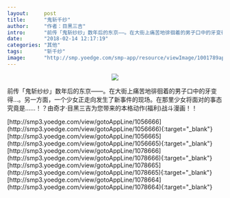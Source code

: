 ```yaml
---
layout:     post
title:      "鬼斩千纱"
author:     "作者：目黑三吉"
intro:      "前传「鬼斩纱纱」数年后的东京——。在大街上痛苦地徘徊着的男子口中的牙变得…。另一方面，一个少女正走向发生了新事件的现场。在那里少女将面对的事态究竟是……！？由奇才·目黑三吉为您带来的本格动作(福利)战斗漫画！！"
date:       "2018-02-14 12:17:19"
categories: "其他"
tags:       "斩千纱"
image:      "http://smp.yoedge.com/smp-app/resource/viewImage/1001789appline.png"
---
```

<div style="text-align: center">
<p><img src="http://smp.yoedge.com/smp-app/resource/viewImage/1001789appline.png"/></p>
</div>
<p class="post-meta">
<span>前传「鬼斩纱纱」数年后的东京——。在大街上痛苦地徘徊着的男子口中的牙变得…。另一方面，一个少女正走向发生了新事件的现场。在那里少女将面对的事态究竟是……！？由奇才·目黑三吉为您带来的本格动作(福利)战斗漫画！！</span>
</p>
[http://smp3.yoedge.com/view/gotoAppLine/1056666](http://smp3.yoedge.com/view/gotoAppLine/1056666){:target="_blank"}
[http://smp3.yoedge.com/view/gotoAppLine/1056665](http://smp3.yoedge.com/view/gotoAppLine/1056665){:target="_blank"}
[http://smp3.yoedge.com/view/gotoAppLine/1078666](http://smp3.yoedge.com/view/gotoAppLine/1078666){:target="_blank"}
[http://smp3.yoedge.com/view/gotoAppLine/1078665](http://smp3.yoedge.com/view/gotoAppLine/1078665){:target="_blank"}
[http://smp3.yoedge.com/view/gotoAppLine/1078664](http://smp3.yoedge.com/view/gotoAppLine/1078664){:target="_blank"}


